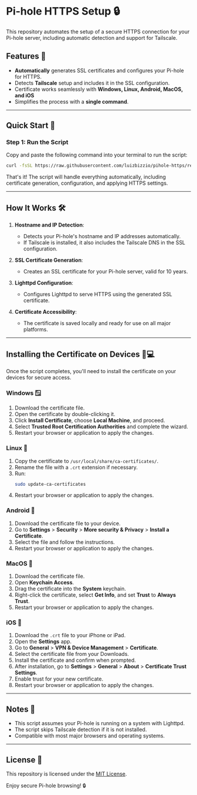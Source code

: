 # Pi-hole HTTPS Setup 🔒

This repository automates the setup of a secure HTTPS connection for your Pi-hole server, including automatic detection and support for Tailscale.

## Features 🌟
- **Automatically** generates SSL certificates and configures your Pi-hole for HTTPS.
- Detects **Tailscale** setup and includes it in the SSL configuration.
- Certificate works seamlessly with **Windows, Linux, Android, MacOS, and iOS**
- Simplifies the process with a **single command**.

---

## Quick Start 🚀

### Step 1: Run the Script
Copy and paste the following command into your terminal to run the script:
```bash
curl -fsSL https://raw.githubusercontent.com/luizbizzio/pihole-https/refs/heads/main/pihole-https.sh | sudo bash
```

That's it! The script will handle everything automatically, including certificate generation, configuration, and applying HTTPS settings.

---

## How It Works 🛠️
1. **Hostname and IP Detection**:
   - Detects your Pi-hole's hostname and IP addresses automatically.
   - If Tailscale is installed, it also includes the Tailscale DNS in the SSL configuration.

2. **SSL Certificate Generation**:
   - Creates an SSL certificate for your Pi-hole server, valid for 10 years.

3. **Lighttpd Configuration**:
   - Configures Lighttpd to serve HTTPS using the generated SSL certificate.

4. **Certificate Accessibility**:
   - The certificate is saved locally and ready for use on all major platforms.

---

## Installing the Certificate on Devices 📱💻

Once the script completes, you'll need to install the certificate on your devices for secure access.

### Windows 🪟
1. Download the certificate file.
2. Open the certificate by double-clicking it.
3. Click **Install Certificate**, choose **Local Machine**, and proceed.
4. Select **Trusted Root Certification Authorities** and complete the wizard.
5. Restart your browser or application to apply the changes.

### Linux 🐧
1. Copy the certificate to `/usr/local/share/ca-certificates/`.
2. Rename the file with a `.crt` extension if necessary.
3. Run:
   ```bash
   sudo update-ca-certificates
   ```
4. Restart your browser or application to apply the changes.

### Android 📱
1. Download the certificate file to your device.
2. Go to **Settings** > **Security** > **More security & Privacy** > **Install a Certificate**.
3. Select the file and follow the instructions.
4. Restart your browser or application to apply the changes.


### MacOS 🍏
1. Download the certificate file.
2. Open **Keychain Access**.
3. Drag the certificate into the **System** keychain.
4. Right-click the certificate, select **Get Info**, and set **Trust** to **Always Trust**.
5. Restart your browser or application to apply the changes.


### iOS 📱
1. Download the `.crt` file to your iPhone or iPad.
2. Open the **Settings** app.
3. Go to **General** > **VPN & Device Management** > **Certificate**.
4. Select the certificate file from your Downloads.
5. Install the certificate and confirm when prompted.
6. After installation, go to **Settings** > **General** > **About** > **Certificate Trust Settings**.
7. Enable trust for your new certificate.
8. Restart your browser or application to apply the changes.

---

## Notes 📝
- This script assumes your Pi-hole is running on a system with Lighttpd.
- The script skips Tailscale detection if it is not installed.
- Compatible with most major browsers and operating systems.

---

## License 📄
This repository is licensed under the [MIT License](./LICENSE).

Enjoy secure Pi-hole browsing! 🔒
